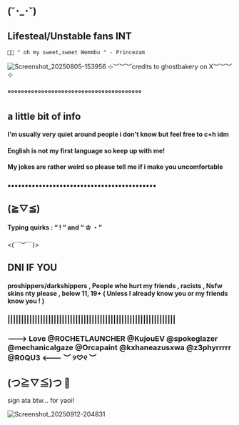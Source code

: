  ##           (⁠˘⁠･⁠_⁠･⁠˘⁠)


 ## Lifesteal/Unstable fans INT


       
    💜💛 " oh my sweet,sweet Wemmbu " - Princezam 



 ![Screenshot_20250805-153956](https://github.com/user-attachments/assets/cc3e534f-ea0a-46c8-93e5-31b06145d713)
 ⊹︶︶︶credits to ghostbakery on X︶︶︶⊹ 



### °°°°°°°°°°°°°°°°°°°°°°°°°°°°°°°°°°°°°°°°




## a little bit of info

#### I'm usually very quiet around people i don't know but feel free to c+h idm
#### English is not my first language so keep up with me! 
 ####    My jokes are rather weird so please tell me if i make you uncomfortable

### •_•_•_•_•_•_•_•_•_•_•_•_•••••••••••••••••••••••••••••••
##              (⁠≧⁠▽⁠≦⁠)

#### Typing quirks : “ ! ” and “ ♔ ・”





<⁠(⁠￣⁠︶⁠￣⁠)⁠>






## DNI IF YOU

####  proshippers/darkshippers , People who hurt my friends , racists , Nsfw skins nty please , below 11, 19+ ( Unless I already know you or my friends know you ! )

### ||||||||||||||||||||||||||||||||||||||||||||||||||||||||||||||

### ---> Love @R0CHETLAUNCHER @KujouEV @spokeglazer @mechanicalgaze @Orcapaint @kxhaneazusxwa @z3phyrrrrr @R0QU3 <--- ︶ ୨♡୧ ︶  

## (⁠つ⁠≧⁠▽⁠≦⁠)⁠つ 🍪



sign ata btw... for yaoi!

![Screenshot_20250912-204831](https://github.com/user-attachments/assets/bf324eaa-b2be-4265-bec4-28600df39919)


   

	

